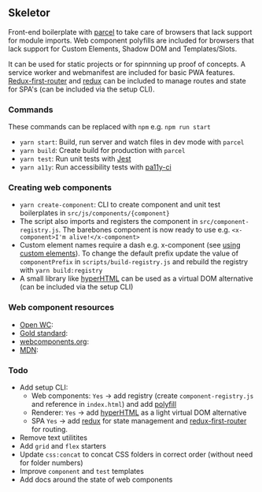 ## Skeletor

Front-end boilerplate with [parcel](https://parceljs.org/) to take care of browsers that lack support for module imports. Web component polyfills are included for browsers that lack support for Custom Elements, Shadow DOM and Templates/Slots.

It can be used for static projects or for spinnning up proof of concepts. A service worker and webmanifest are included for basic PWA features. [Redux-first-router](https://github.com/faceyspacey/redux-first-router) and [redux](https://github.com/reduxjs/redux) can be included to manage routes and state for SPA's (can be included via the setup CLI).

### Commands
These commands can be replaced with `npm` e.g. `npm run start`

+ `yarn start`: Build, run server and watch files in dev mode with `parcel`
+ `yarn build`: Create build for production with `parcel`
+ `yarn test`: Run unit tests with [Jest](https://github.com/facebook/jest)
+ `yarn a11y`: Run accessibility tests with [pa11y-ci](https://github.com/pa11y/pa11y-ci)

### Creating web components
+ `yarn create-component`: CLI to create component and unit test boilerplates in `src/js/components/{component}`
+ The script also imports and registers the component in `src/component-registry.js`. The barebones component is now ready to use e.g. `<x-component>I'm alive!</x-component>`
+ Custom element names require a dash e.g. x-component (see [using custom elements](https://developer.mozilla.org/en-US/docs/Web/Web_Components/Using_custom_elements)). To change the default prefix update the value of `componentPrefix` in `scripts/build-registry.js` and rebuild the registry with `yarn build:registry`
+ A small library like [hyperHTML](https://github.com/WebReflection/hyperhtml) can be used as a virtual DOM alternative (can be included via the setup CLI)

### Web component resources
+ [Open WC](https://open-wc.org/): 
+ [Gold standard](https://github.com/webcomponents/gold-standard/wiki): 
+ [webcomponents.org](https://www.webcomponents.org/introduction):
+ [MDN](https://developer.mozilla.org/en-US/docs/Web/Web_Components): 

### Todo
+ Add setup CLI:
	- Web components: `Yes` -> add registry (create `component-registry.js` and reference in `index.html`) and add [polyfill](https://www.webcomponents.org/polyfills)
	- Renderer: `Yes` -> add [hyperHTML](https://github.com/WebReflection/hyperhtml) as a light virtual DOM alternative
	- SPA `Yes` -> add [redux](https://github.com/reduxjs/redux) for state management and [redux-first-router](https://github.com/faceyspacey/redux-first-router) for routing.
+ Remove text utilitites
+ Add `grid` and `flex` starters
+ Update `css:concat` to concat CSS folders in correct order (without need for folder numbers)
+ Improve `component` and `test` templates
+ Add docs around the state of web components
